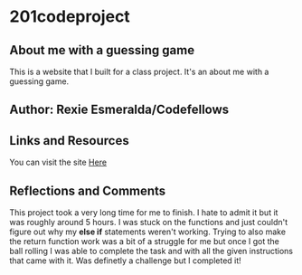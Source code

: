 # 201codeproject

## About me with a guessing game

This is a website that I built for a class project. It's an about me with a guessing game.

## Author: Rexie Esmeralda/Codefellows

## Links and Resources

You can visit the site [Here](https://esmerexie.github.io/201codeproject/)

## Reflections and Comments

This project took a very long time for me to finish. I hate to admit it but it was roughly around 5 hours. I was stuck on the functions and just couldn't figure out why my **else if** statements weren't working. Trying to also make the return function work was a bit of a struggle for me but once I got the ball rolling I was able to complete the task and with all the given instructions that came with it. Was definetly a challenge but I completed it!

